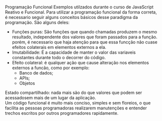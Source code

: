 Programação Funcional
Exemplos utilzados durante o curso de JavaScript Reativo e Funcional.
Para utilizar a programação funcional da forma correta, é necessario seguir alguns conceitos básicos desse paradigma da programação.
São alguns deles:

- Funções puras: São funções que quando chamadas produzem o mesmo resultado, independente dos valores que foram passados para a função.
porém, é necessario que haja atenção para que essa funcção não cuase efeitos colaterais em elementos externos a ela.
- Imutabilidade: É a capacidade de manter o valor das variaveis constantes durante todo o decorrer do código.
- Efeito colateral: é qualquer ação que cause alteração nos elementos externos a funcão, como por exemplo:
  - Banco de dados;
  - APIs;
  - Objetos

Estado compartilhado: nada mais são do que valores que podem ser acessadosem mais de um lugar da aplicação.  
Um código funcional é muito mais conciso, simples e sem floreios, o que facilita as pessoas programadoras realizarem manutenções e entender trechos
escritos por outros programadores rapidamente.


